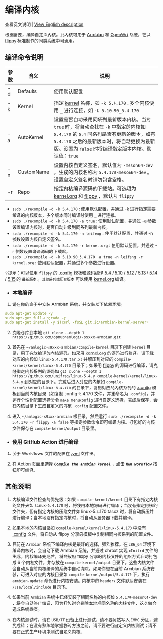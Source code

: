 # 编译内核

查看英文说明 | [View English description](README.md)

根据需要，编译自定义内核。此内核可用于 [Armbian](https://github.com/ophub/amlogic-s9xxx-armbian) 和 [OpenWrt](https://github.com/ophub/amlogic-s9xxx-openwrt) 系统，在以 [flippy](https://github.com/unifreq/openwrt_packit) 标准制作的同类系统中可通用。

## 编译命令说明

| 参数 | 含义 | 说明 |
| ---- | ---- | ---- |
| -d | Defaults | 使用默认配置 |
| -k | Kernel | 指定 [kernel](https://cdn.kernel.org/pub/linux/kernel/v5.x/) 名称，如 `-k 5.4.170` . 多个内核使用 `_` 进行连接，如 `-k 5.10.90_5.4.170` |
| -a | AutoKernel | 设置是否自动采用同系列最新版本内核。当为 `true` 时，将自动查找在 `-k` 中指定的内核如 `5.4.170` 的 `5.4` 同系列是否有更新的版本，如有 `5.4.170` 之后的最新版本时，将自动更换为最新版。设置为 `false` 时将编译指定版本内核。默认值：`true` |
| -n | CustomName | 设置内核自定义签名。默认值为 `-meson64-dev` ，生成的内核名称为 `5.4.170-meson64-dev` 。设置自定义签名时请勿包含空格。 |
| -r | Repo | 指定内核编译源码的下载站。可选项为 [kernel.org](https://www.kernel.org/) 和 [flippy](https://github.com/unifreq) ，默认为 `flippy` |

- `sudo ./recompile -d -k 5.4.170` : 使用默认配置，并通过 -k 进行指定需要编译的内核版本，多个版本同时编译时使用 `_` 进行连接。
- `sudo ./recompile -d -k 5.4.170 -a true` : 使用默认配置，并通过 -a 参数设置编译内核时，是否自动升级到同系列最新内核。
- `sudo ./recompile -d -k 5.4.170 -n leifeng` : 使用默认配置，并通过 -n 参数设置内核自定义签名。
- `sudo ./recompile -d -k 5.4.170 -r kernel.org` : 使用默认配置，并通过 -r 参数设置编译源码的下载站。
- `sudo ./recompile -d -k 5.10.90_5.4.170 -a true -n leifeng -r kernel.org` : 使用默认配置，并通过多个参数进行设置。

💡提示：可以使用 `flippy` 的 [.config](https://github.com/unifreq/arm64-kernel-configs) 模板和源码编译 [5.4](https://github.com/unifreq/linux-5.4.y) / [5.10](https://github.com/unifreq/linux-5.10.y) / [5.12](https://github.com/unifreq/linux-5.12.y) / [5.13](https://github.com/unifreq/linux-5.13.y) / [5.14](https://github.com/unifreq/linux-5.14.y) / [5.15](https://github.com/unifreq/linux-5.15.y) 的 `最新版本` 。`其他系列或历史版本` 可以使用 [kernel.org](https://cdn.kernel.org/pub/linux/kernel/v5.x/) 编译。

- ### 本地编译

1. 请在你的盒子中安装 Armbian 系统，并安装以下依赖环境。

```yaml
sudo apt-get update -y
sudo apt-get full-upgrade -y
sudo apt-get install -y $(curl -fsSL git.io/armbian-kernel-server)
```

2. 克隆仓库到本地 `git clone --depth 1 https://github.com/ophub/amlogic-s9xxx-armbian.git`

3. 首先在 `~/amlogic-s9xxx-armbian/compile-kernel` 目录下创建 `kernel` 目录，用于存放编译的内核源码。如采用 [kernel.org](https://cdn.kernel.org/pub/linux/kernel/v5.x/) 的源码进行编译，请下载对应的内核如 `linux-5.4.170.tar.xz` 并解压到对应的 `compile-kernel/kernel/linux-5.4.170` 目录下；如采用 [flippy](https://github.com/unifreq) 的源码进行编译，请克隆指定内核系列的源码如 `git clone --depth 1 https://github.com/unifreq/linux-5.4.y compile-kernel/kernel/linux-5.4.y` 到对应的目录下。完成后进入对应的内核如 `compile-kernel/kernel/linux-5.4.170` 的目录下，复制对应的内核系列的 [.config](tools/config) 模板到当前内核目录（如复制 config-5.4.170 文件，并重命名为 `.config`），并运行个性化配置选择命令 `make menuconfig` 进行自定义选择，完成后保存，会在内核目录下生成自定义的内核 `.config` 配置文件。

4. 进入 `~/amlogic-s9xxx-armbian` 根目录，然后运行 `sudo ./recompile -d -k 5.4.170 -r flippy -a false` 等指定参数命令即可编译内核。打包好的内核文件保存在 `compile-kernel/output` 目录里。

- ### 使用 GitHub Action 进行编译

1. 关于 Workflows 文件的配置在 [.yml](https://github.com/ophub/amlogic-s9xxx-armbian/tree/main/.github/workflows) 文件里。

2. 在 [Action](https://github.com/ophub/amlogic-s9xxx-armbian/actions) 页面里选择 ***`Compile the armbian kernel`*** ，点击 ***`Run workflow`*** 按钮即可编译。

## 其他说明

1. 内核编译文件检查的优先级：如果 `compile-kernel/kernel` 目录下有指定内核的文件夹如 `linux-5.4.170` 时，将使用本地源码进行编译；当没有指定内核的文件夹，但有指定内核的压缩文件如 linux-5.4.170.tar.xz 时，将自动解压并进行编译；当本地没有指定内核时，将自动从服务器下载并编译。

2. 如果本地的内核目录如 `compile-kernel/kernel/linux-5.4.170` 中没有 [.config](tools/config) 文件，将自动从 flippy 分享的模板中复制相同内核系列的配置文件。

3. 目前在 `Armbian` 系统下编译内核是最好的选择，强烈推荐。在 `x86_64` 环境下编译内核时，会自动下载 Armbian 系统，并通过 chroot 实现 `uInitrd` 文件的生成。内核编译完成后，将会按照 flippy 分享的内核文件的组织方式自动打包成 6 个内核文件，并存放在 `compile-kernel/output` 目录下。这些内核文件会自动从当前内核编译的系统中自动清除。如果你想在当前 Armbian 系统安装，可进入对应的内核目录如 `compile-kernel/output/5.4.170` 下，执行 `armbian-update` 命令进行内核安装。内核中的 `headers` 文件默认安装在 `/use/local/include` 目录下。

4. 如果当前 `Armbian` 系统中已经安装了相同名称的内核如 `5.4.170-meson64-dev` ，将会自动停止编译，因为打包时会删除本地相同名称的内核文件，这么做会造成系统瘫痪。

5. 在内核测试时，请在 `USB/TF` 设备上进行测试，请不要贸然写入 `EMMC` 分区，避免成砖；在没有熟练地掌握救砖方法之前，请不要进行自定义内核测试；请不要在正式生产环境中测试自定义内核。


